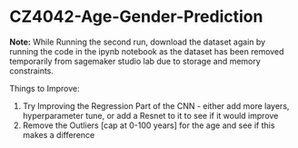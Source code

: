 # CZ4042-Age-Gender-Prediction

**Note:** While Running the second run, download the dataset again by running the code in the ipynb notebook as the dataset has been removed temporarily from sagemaker studio lab due to storage and memory constraints.

Things to Improve:

1. Try Improving the Regression Part of the CNN - either add more layers, hyperparameter tune, or add a Resnet to it to see if it would improve
2. Remove the Outliers [cap at 0-100 years] for the age and see if this makes a difference

